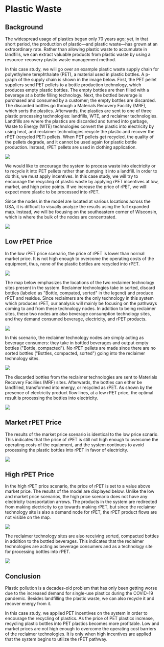 <h1>Plastic Waste</h1>

<h2>Background</h2> 

<p>
    The widespread usage of plastics began only 70 years ago; yet, in that short period, the production of plastic—and plastic waste—has grown at an extraordinary rate. Rather than allowing plastic waste to accumulate in landfills, we can extract valuable products from plastic waste by using a resource-recovery plastic waste management method.
</p>

<p>
    In this case study, we will go over an example plastic waste supply chain for polyethylene terephthalate (PET), a material used in plastic bottles. A p-graph of the supply chain is shown in the image below. First, the PET pellet suppliers send PET pellets to a bottle production technology, which produces empty plastic bottles. The empty bottles are then filled with a beverage at a bottle filling technology. Next, the bottled beverage is purchased and consumed by a customer; the empty bottles are discarded. The discarded bottles go through a Materials Recovery Facility (MRF), which sorts the plastics. Afterwards, the plastics are sent to one of three plastic processing technologies: landfills, WTE, and reclaimer technologies. Landfills are where the plastics are discarded and turned into garbage, Waste to Energy (WTE) technologies convert the plastic into electricity by using heat, and reclaimer technologies recycle the plastic and recover the rPET (recycled PET) pellets. When PET pellets get recycled, the quality of the pellets degrade, and it cannot be used again for plastic bottle production. Instead, rPET pellets are used in clothing application. 
</p>

<img src="Pictures\plastic_waste\p_graph.png">

<p>
    We would like to encourage the system to process waste into electricity or to recycle it into PET pellets rather than dumping it into a landfill. In order to do this, we must apply incentives. In this case study, we will try to encourage the recycling of plastic waste by applying rPET incentives at low, market, and high price points. If we increase the price of rPET, we will expect more plastic to be processed into rPET. 
</p>

<p>
    Since the nodes in the model are located at various locations across the USA, it is difficult to visually analyze the results using the full expanded map. Instead, we will be focusing on the southeastern corner of Wisconsin, which is where the bulk of the nodes are concentrated. 
</p>

<img src="Pictures\plastic_waste\expanded_map.png">

<h2>Low rPET Price</h2>

<p>
    In the low rPET price scenario, the price of rPET is lower than normal market price. It is not high enough to overcome the operating costs of the equipment, thus, none of the plastic bottles are recycled into rPET.  
</p>

<img src="Pictures\plastic_waste\low_price.png">

<p>
    The map below emphasizes the locations of the two reclaimer technology sites present in the system. Reclaimer technologies take in sorted, discard bottles (labeled as "Bottle, compated, sorted" in the legend) and produce rPET and residue. Since reclaimers are the only technology in this system which produces rPET, our analysis will mainly be focusing on the pathways coming to and from these technology nodes. In addition to being reclaimer sites, these two nodes are also beverage consumption technology sites, and they demand consumed beverage, electricity, and rPET products. 
</p>

<img src="Pictures\plastic_waste\low_price_1.png">

<p>
    In this scenario, the reclaimer technology nodes are simply acting as beverage consumers: they take in bottled beverages and output empty bottles ("Bottle, compacted"). No rPET pellets are made since there are no sorted bottles ("Bottles, compacted, sorted") going into the reclaimer technology sites.
</p>

<img src="Pictures\plastic_waste\low_price_2.png">

<p>
    The discarded bottles from the reclaimer technologies are sent to Materials Recovery Faciliies (MRF) sites. Afterwards, the bottles can either be landfilled, transformed into energy, or recycled as rPET. As shown by the presence of electricity product flow lines, at a low rPET price, the optimal result is processing the bottles into electricity. 
</p>

<img src="Pictures\plastic_waste\low_price_3.png">

<h2>Market rPET Price</h2>

<p>
    The results of the market price scenario is identical to the low price scnario. This indicates that the price of rPET is still not high enough to overcome the operating costs of the equipment, and the system continues to avoid processing the plastic bottles into rPET in favor of electricity. 
</p>

<img src="Pictures\plastic_waste\market_price.png">

<h2>High rPET Price</h2>

<p>
    In the high rPET price scenario, the price of rPET is set to a value above market price. The results of the model are displayed below. Unlike the low and market price scenarios, the high price scenario does not have any electricity transportation arrows. The products in the system are redirected from making electricity to go towards making rPET, but since the reclaimer technology site is also a demand node for rPET, the rPET product flows are not visible on the map. 
</p>

<img src="Pictures\plastic_waste\high_price.png">

<p> 
    The reclaimer technology sites are also receiving sorted, compacted bottles in addition to the bottled beverages. This indicates that the reclaimer technologies are acting as beverage consumers and as a technology site for processing bottles into rPET. 
</p>

<img src="Pictures\plastic_waste\high_price_1.png">


<h2>Conclusion</h2>

<p>
    Plastic pollution is a decades-old problem that has only been getting worse due to the increased demand for single-use plastics during the COVID-19 pandemic. Besides landfilling the plastic waste, we can also recycle it and recover energy from it. 
</p>

<p>
    In this case study, we applied PET incentives on the system in order to encourage the recycling of plastics. As the price of PET plastics increase, recycling plastic bottles into PET plastics becomes more profitable. Low and market prices are not high enough to overcome the operating cost barriers of the reclaimer technologies. It is only when high incentives are applied that the system begins to utilize the rPET pathway. 
</p>
